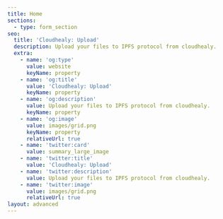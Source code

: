 ```yaml
---
title: Home
sections:
  - type: form_section
seo:
  title: 'Cloudhealy: Upload'
  description: Upload your files to IPFS protocol from cloudhealy.
  extra:
    - name: 'og:type'
      value: website
      keyName: property
    - name: 'og:title'
      value: 'Cloudhealy: Upload'
      keyName: property
    - name: 'og:description'
      value: Upload your files to IPFS protocol from cloudhealy.
      keyName: property
    - name: 'og:image'
      value: images/grid.png
      keyName: property
      relativeUrl: true
    - name: 'twitter:card'
      value: summary_large_image
    - name: 'twitter:title'
      value: 'Cloudhealy: Upload'
    - name: 'twitter:description'
      value: Upload your files to IPFS protocol from cloudhealy.
    - name: 'twitter:image'
      value: images/grid.png
      relativeUrl: true
layout: advanced
---
```

